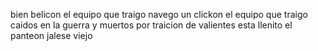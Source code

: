 bien belicon el equipo que traigo navego un clickon el equipo que traigo 
caidos en la guerra y muertos por traicion
de valientes esta llenito el panteon
jalese viejo
